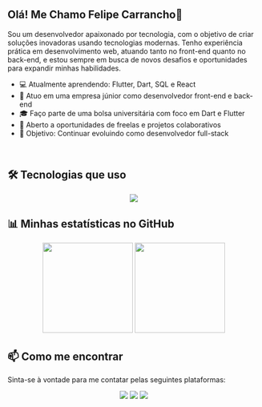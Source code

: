 ## Olá! Me Chamo Felipe Carrancho👋
Sou um desenvolvedor apaixonado por tecnologia, com o objetivo de criar soluções inovadoras usando tecnologias modernas.
Tenho experiência prática em desenvolvimento web, atuando tanto no front-end quanto no back-end, e estou sempre em busca de novos desafios e oportunidades para expandir minhas habilidades.

- 💻 Atualmente aprendendo: Flutter, Dart, SQL e React
- 🔭 Atuo em uma empresa júnior como desenvolvedor front-end e back-end
- 🎓 Faço parte de uma bolsa universitária com foco em Dart e Flutter
- 💼 Aberto a oportunidades de freelas e projetos colaborativos
- 🎯 Objetivo: Continuar evoluindo como desenvolvedor full-stack
</br>

## 🛠️ Tecnologias que uso
<div align="center" >
  <img src="https://skillicons.dev/icons?i=react,js,html,css,tailwind,vscode,github,git,figma,typescript,dart,flutter,python,mysql,styledcomponents" />
</div>

## 📊 Minhas estatísticas no GitHub
<div align="center">
  <img height="180em" src="https://github-readme-stats.vercel.app/api?username=FelipeCarrancho&show_icons=true&theme=tokyonight&include_all_commits=true&count_private=true"/>
  <img height="180em" src="https://github-readme-stats.vercel.app/api/top-langs/?username=FelipeCarrancho&layout=compact&langs_count=7&theme=tokyonight"/>
</div>

## 📫 Como me encontrar

Sinta-se à vontade para me contatar pelas seguintes plataformas:

<div align="center">
  <a href="https://www.instagram.com/carrancho100/" target="_blank"><img src="https://img.shields.io/badge/-Instagram-%23E4405F?style=for-the-badge&logo=instagram&logoColor=white" target="_blank"></a> 
  <a href="mailto:f.carrancho10@gmail.com"><img src="https://img.shields.io/badge/Gmail-D14836?style=for-the-badge&logo=gmail&logoColor=white" target="_blank"></a>
  <a href="https://www.linkedin.com/in/felipecarrancho/" target="_blank"><img src="https://img.shields.io/badge/-LinkedIn-%230077B5?style=for-the-badge&logo=linkedin&logoColor=white" target="_blank"></a>
</div>
